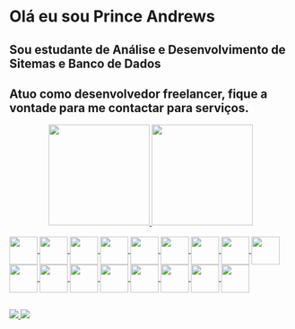 # Olá eu sou Prince Andrews

## Sou estudante de Análise e Desenvolvimento de Sitemas e Banco de Dados
## Atuo como desenvolvedor freelancer, fique a vontade para me contactar para serviços.
<div align="center">
  
  <a href="https://github.com/Andrews081">
  <img height="180em" src="https://github-readme-stats.vercel.app/api?username=Andrews081&show_icons=true&theme=algolia&include_all_commits=true&count_private=true"/>
  <img height="180em" src="https://github-readme-stats.vercel.app/api/top-langs/?username=Andrews081&layout=compact&langs_count=7&theme=algolia"/>
</div>
<div style="display: inline_block"><br>
  
  <img align="center" width="50" src="https://cdn.jsdelivr.net/gh/devicons/devicon/icons/c/c-original.svg" />
  <img align="center" width="50" src="https://cdn.jsdelivr.net/gh/devicons/devicon/icons/cplusplus/cplusplus-original.svg" />
  <img align="center" width="50" src="https://cdn.jsdelivr.net/gh/devicons/devicon/icons/csharp/csharp-original.svg" />
  <img align="center" width="50" src="https://cdn.jsdelivr.net/gh/devicons/devicon/icons/php/php-original.svg">
  <img align="center" width="50" src="https://cdn.jsdelivr.net/gh/devicons/devicon/icons/laravel/laravel-plain-wordmark.svg" />
  <img align="center" width="50" src="https://cdn.jsdelivr.net/gh/devicons/devicon/icons/html5/html5-original-wordmark.svg">
  <img align="center" width="50" src="https://cdn.jsdelivr.net/gh/devicons/devicon/icons/css3/css3-original-wordmark.svg">
  <img align="center" width="50" src="https://cdn.jsdelivr.net/gh/devicons/devicon/icons/javascript/javascript-plain.svg">
  <img align="center" width="50" src="https://cdn.jsdelivr.net/gh/devicons/devicon/icons/bootstrap/bootstrap-plain-wordmark.svg">
  <img align="center" width="50" src="https://cdn.jsdelivr.net/gh/devicons/devicon/icons/jquery/jquery-original-wordmark.svg">
  <img align="center" width="50" src="https://cdn.jsdelivr.net/gh/devicons/devicon/icons/wordpress/wordpress-original.svg" />
  <img align="center" width="50" src="https://cdn.jsdelivr.net/gh/devicons/devicon/icons/mysql/mysql-original-wordmark.svg" />
  <img align="center" width="50" src="https://cdn.jsdelivr.net/gh/devicons/devicon/icons/nodejs/nodejs-original.svg" />
  <img align="center" width="50" src="https://cdn.jsdelivr.net/gh/devicons/devicon/icons/dot-net/dot-net-original-wordmark.svg" />  
  <img align="center" width="50" src="https://cdn.jsdelivr.net/gh/devicons/devicon/icons/java/java-original-wordmark.svg">
  <img align="center" width="50" src="https://cdn.jsdelivr.net/gh/devicons/devicon/icons/python/python-original-wordmark.svg">
  <img align="center" width="50" src="https://cdn.jsdelivr.net/gh/devicons/devicon/icons/docker/docker-original-wordmark.svg" /> 
  
</div>
  
  ##
 
<div> 
 <a href = "mailto:princeandrews081@gmail.com">
  <img src="https://img.shields.io/badge/-Gmail-%23333?style=for-the-badge&logo=gmail&logoColor=white" target="_blank">
 </a>
 <a href="https://www.linkedin.com/in/princeandrewsalcantara" target="_blank">
  <img src="https://img.shields.io/badge/-LinkedIn-%230077B5?style=for-the-badge&logo=linkedin&logoColor=white" target="_blank">
 </a> 
 
</div>
